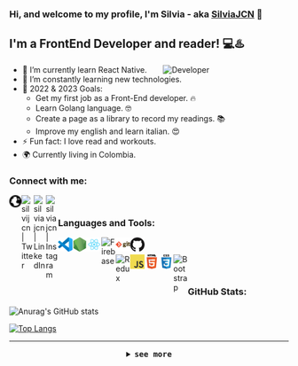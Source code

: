 ### Hi, and welcome to my profile, I'm Silvia - aka [SilviaJCN](https://github.com/silviajcn) 👋

## I'm a FrontEnd Developer and  reader! 💻♨️ 

<img width="40%" align="right" style="margin-right:5%" alt="Developer" src="https://res.cloudinary.com/silviajcn/image/upload/v1644606841/GitHub/silvi-img_trf1vi.png" />

- 🔭 I’m currently learn React Native.
- 🌱 I’m constantly learning new technologies.
- 🥅 2022 & 2023 Goals:
  - Get my first job as a Front-End developer. 🔥
  - Learn Golang language. 🤓
  - Create a page as a library to record my readings. 📚
  - Improve my english and learn italian. 😍
- ⚡ Fun fact: I love read and workouts.
- 🌍 Currently living in Colombia.


### Connect with me:

[<img align="left" alt="silviajcn.com.ve" width="22px" src="https://raw.githubusercontent.com/iconic/open-iconic/master/svg/globe.svg" />](https://mi-portafolio-personal.vercel.app/)
[<img align="left" alt="silvijcn | Twitter" width="22px" src="https://cdn.jsdelivr.net/npm/simple-icons@v3/icons/twitter.svg" />](https://twitter.com/lectoramigrante)
[<img align="left" alt="silviajcn | LinkedIn" width="22px" src="https://cdn.jsdelivr.net/npm/simple-icons@v3/icons/linkedin.svg" />](https://www.linkedin.com/in/silvia-corrales-navarro-0489a49b/)
[<img align="left" alt="silviajcn | Instagram" width="22px" src="https://cdn.jsdelivr.net/npm/simple-icons@v3/icons/instagram.svg" />](https://www.instagram.com/silviajcn27/)

<br />

### Languages and Tools:

[<img align="left" alt="Visual Studio Code" width="26px" title="Visual Studio Code" src="https://raw.githubusercontent.com/github/explore/80688e429a7d4ef2fca1e82350fe8e3517d3494d/topics/visual-studio-code/visual-studio-code.png" />]()
[<img align="left" alt="Node.js" width="26px" title="Node.js" src="https://raw.githubusercontent.com/github/explore/80688e429a7d4ef2fca1e82350fe8e3517d3494d/topics/nodejs/nodejs.png" />]()
[<img align="left" alt="React" width="26px" title="React" src="https://raw.githubusercontent.com/github/explore/80688e429a7d4ef2fca1e82350fe8e3517d3494d/topics/react/react.png" />]()
[<img align="left" alt="Firebase" width="26px" title="Firebase" src="https://res.cloudinary.com/silviajcn/image/upload/v1643078307/GitHub/firebase_logo-1_t2dzez.png" />]()
[<img align="left" alt="Git" width="26px" title="Git" src="https://raw.githubusercontent.com/github/explore/80688e429a7d4ef2fca1e82350fe8e3517d3494d/topics/git/git.png" />]()
[<img align="left" alt="GitHub" width="26px" title="GitHub" src="https://raw.githubusercontent.com/github/explore/78df643247d429f6cc873026c0622819ad797942/topics/github/github.png" />]()
<br />

[<img align="left" alt="Redux" width="26px" title="Redux" src="https://res.cloudinary.com/silviajcn/image/upload/v1643078389/GitHub/redux_wbfrmv.png" />]()
[<img align="left" alt="JavaScript" title="JavaScript" width="26px" src="https://raw.githubusercontent.com/github/explore/80688e429a7d4ef2fca1e82350fe8e3517d3494d/topics/javascript/javascript.png" />]()
[<img align="left" alt="HTML5" width="26px" title="HTML5" src="https://raw.githubusercontent.com/github/explore/80688e429a7d4ef2fca1e82350fe8e3517d3494d/topics/html/html.png" />]()
[<img align="left" alt="CSS3" width="26px" title="CSS3" src="https://raw.githubusercontent.com/github/explore/80688e429a7d4ef2fca1e82350fe8e3517d3494d/topics/css/css.png" />]()
[<img align="left" alt="Bootstrap" width="26px" title="Bootstrap" src="https://res.cloudinary.com/silviajcn/image/upload/v1643078521/GitHub/bootstrapu_dvka2e.png" />]()

<br />
<br />

### GitHub Stats:
![Anurag's GitHub stats](https://github-readme-stats.vercel.app/api?username=silviajcn&hide=contribs,prs&show_icons=true)

[![Top Langs](https://github-readme-stats.vercel.app/api/top-langs/?username=silviajcn&layout=compact)](https://github.com/silviajcn)

---

<details>
<summary align="center"> <b> <samp> see more </samp></b></summary>

### 📕 Literary Hobbies

<!-- BLOG-POST-LIST:START -->
- [Vomité un Conejito Blog](https://vomiteunconejito.wordpress.com/)
- [Vomité un Conejito on Twitter](https://twitter.com/vomitunconejito)
- [Silvi's Library](https://silvislibrary.wordpress.com/)
<!-- BLOG-POST-LIST:END -->

